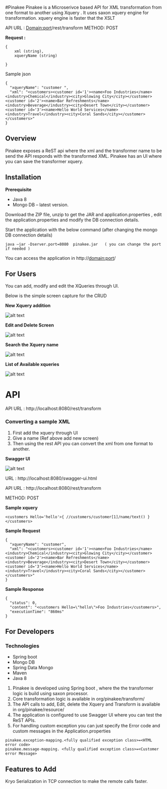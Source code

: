 #Pinakee
Pinakee is a Microserivce based API for XML transformation from one format to another using Xquery . It uses saxon xquery engine for transformation. xquery engine is faster that the XSLT

API URL : <Domain:port>/rest/transform
METHOD: POST

**Request :**

```
{
	xml (string),
	xqueryName (string)

} 
```

Sample json
```
{
  "xqueryName": "customer ",
  "xml": "<customers><customer id='1'><name>Foo Industries</name><industry>Chemical</industry><city>Glowing City</city></customer><customer id='2'><name>Bar Refreshments</name><industry>Beverage</industry><city>Desert Town</city></customer><customer id='3'><name>Hello World Services</name><industry>Travel</industry><city>Coral Sands</city></customer></customers>"
}
```

## Overview 

Pinakee exposes a ReST api where the xml and the transformer name to be send the API responds with the transformed XML.
Pinakee has an UI where you can save the transformer xquery.

## Installation 


**Prerequisite** 
* Java 8 
* Mongo DB – latest version.

Download the ZIP file, unzip to get the JAR and application.properties , edit the application.properties and modify the DB connection details.

Start the application with the below command (after changing the mongo DB connection details)

```
java –jar -Dserver.port=8080  pinakee.jar   ( you can change the port if needed )
```
You can access the application in http://<domain:port>/

## For Users 

You can add, modify and edit the XQueries through UI.

Below is the simple screen capture for the CRUD

**New Xquery addition**

![alt text](doc/newXqueryUi.png "New Xquery addition")

**Edit and Delete Screen**

![alt text](doc/Edit_Delete_Xquery_UI.png "Edit and Delete Screen")

**Search the Xquery name**

![alt text](doc/List_Search_Xquery_UI.png "Search the Xquery name")

**List of Available xqueries** 

![alt text](doc/List_Search_Xquery_UI.png "List of Available xqueries")

# API

API URL : http://localhost:8080/rest/transform

### Converting a sample XML
 
1. First add the xquery through UI
2. Give a name (Ref above add new screen)
3. Then using the rest API you can convert the xml from one format to another.

**Swagger UI** 

![alt text](doc/swagger_ui.png "Swagger UI")

URL : http://localhost:8080/swagger-ui.html

API URL : http://localhost:8080/rest/transform

METHOD: POST
 
**__Sample xquery__**
```
<customers Hello='hello'>{ //customers/customer[1]/name/text() }</customers>
```

**__Sample Request__**
```
{
  "xqueryName": "customer",
  "xml": "<customers><customer id='1'><name>Foo Industries</name><industry>Chemical</industry><city>Glowing City</city></customer><customer id='2'><name>Bar Refreshments</name><industry>Beverage</industry><city>Desert Town</city></customer><customer id='3'><name>Hello World Services</name><industry>Travel</industry><city>Coral Sands</city></customer></customers>"
}
```
**__Sample Response__**
```
{
  "status": 0,
  "content": "<customers Hello=\"hello\">Foo Industries</customers>",
  "executionTime": "860ms"
}
```
## For Developers

### Technologies

* Spring boot
* Mongo DB
* Spring Data Mongo 
* Maven
* Java 8 

1. Pinakee is developed using Spring boot , where the the transformer logic is build using saxon processor.
2. Core transformation logic is available in org/pinakee/transform/
3. The API calls to add, Edit, delete the Xquery and Transform is available in org/pinakee/resource/
4. The application is configured to use Swagger UI where you can test the ReST APIs.
5. For handling custom exception  you can just specify the Error code and custom messages in the Application.properties
```
pinakee.exception-mapping.<fully qualified exception class>=<HTML error code>
pinakee.message-mapping. <fully qualified exception class>=<Customer error Message>
```
## Features to Add

Kryo Serialization in TCP connection to make the remote calls faster. 



